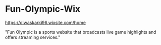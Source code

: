 # Fun-Olympic-Wix
https://diwaskarki96.wixsite.com/home

"Fun Olympic is a sports website that broadcasts live game highlights and offers streaming services."

